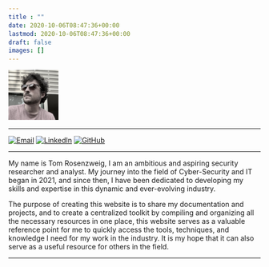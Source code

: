 ```yaml
---
title : "" 
date: 2020-10-06T08:47:36+00:00
lastmod: 2020-10-06T08:47:36+00:00
draft: false
images: []
---
```


  <img src="IMG_1660 2.jpeg" width="100" height="100" alt="Square" class="border-0 rounded-circle mr-3">
  
 ---------------------------------------

[![Email](https://img.shields.io/badge/-Email-red?style=flat-square)](mailto:tomrosenzweig94@gmail.com) 
[![LinkedIn](https://img.shields.io/badge/-LinkedIn-blue?style=flat-square&logo=linkedin&logoColor=white)](https://www.linkedin.com/in/tr94)
[![GitHub](https://img.shields.io/badge/-GitHub-black?style=flat-square&logo=github&logoColor=white)](https://github.com/xT0mR0x)

-----------------------------------------

My name is Tom Rosenzweig, I am an ambitious and aspiring security researcher and analyst. My journey into the field of Cyber-Security and IT began in 2021, and since then, I have been dedicated to developing my skills and expertise in this dynamic and ever-evolving industry.

The purpose of creating this website is to share my documentation and projects, and to create a centralized toolkit by compiling and organizing all the necessary resources in one place, this website serves as a valuable reference point for me to quickly access the tools, techniques, and knowledge I need for my work in the industry. It is my hope that it can also serve as a useful resource for others in the field.

---------------------------------------------------------------


